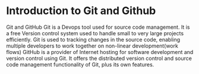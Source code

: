 # Introduction to Git and Github
Git and GitHub
Git is a Devops tool used for source code management. It is a free Version control system used to handle small to very large projects efficiently. Git is used to tracking changes in the source code, enabling multiple developers to work together on non-linear development(work flows)
GitHub  is a provider of Internet hosting for software development and version control using Git. It offers the distributed version control and source code management functionality of Git, plus its own features.